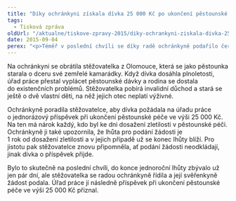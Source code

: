 ```yaml
---
title: "Díky ochránkyni získala dívka 25 000 Kč po ukončení pěstounské péče"
tags:
  - Tisková zpráva
oldUrl: "/aktualne/tiskove-zpravy-2015/diky-ochrankyni-ziskala-divka-25-000-kc-po-ukonceni-pestounske-pece"
date: 2015-09-04
perex: "<p>Téměř v poslední chvíli se díky radě ochránkyně podařilo čerstvě plnoleté dívce získat příspěvek při ukončení pěstounské péče. Vyplacená částka 25 000 Kč se jí hodila, protože zrovna maturovala a mohla si tak z příspěvku zaplatit třeba přihlášky na vysoké školy.</p>"
---
```


<!-- imported from the old website -->

<p>Na ochránkyni se obrátila stěžovatelka z Olomouce, která se jako pěstounka starala o dceru své zemřelé kamarádky. Když dívka dosáhla plnoletosti, úřad práce přestal vyplácet pěstounské dávky a rodina se dostala do existenčních problémů. Stěžovatelka pobírá invalidní důchod a stará se ještě o dvě vlastní děti, na něž jejich otec neplatí výživné. </p><p>Ochránkyně poradila stěžovatelce, aby dívka požádala na úřadu práce o jednorázový příspěvek při ukončení pěstounské péče ve výši 25 000 Kč. Na ten má nárok každý, kdo byl ke dni dosažení zletilosti v pěstounské péči. Ochránkyně ji také upozornila, že lhůta pro podání žádosti je 1 rok od dosažení zletilosti a v jejich případě už se konec lhůty blíží. Pro jistotu pak stěžovatelce znovu připomněla, ať podání žádosti neodkládají, jinak dívka o příspěvek přijde.</p><p>Bylo to skutečně na poslední chvíli, do konce jednoroční lhůty zbývalo už jen pár dní, ale stěžovatelka se radou ochránkyně řídila a její svěřenkyně žádost podala. Úřad práce jí následně příspěvek při ukončení pěstounské péče ve výši 25 000 Kč přiznal.</p>
